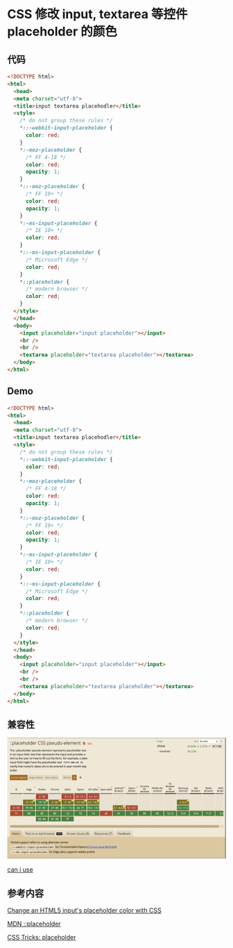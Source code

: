# CSS 修改 input, textarea 等控件 placeholder 的颜色

## 代码

```html
<!DOCTYPE html>
<html>
  <head>
  <meta charset="utf-8">
  <title>input textarea placehodler</title>
  <style>
    /* do not group these rules */
    *::-webkit-input-placeholder {
      color: red;
    }
    *:-moz-placeholder {
      /* FF 4-18 */
      color: red;
      opacity: 1;
    }
    *::-moz-placeholder {
      /* FF 19+ */
      color: red;
      opacity: 1;
    }
    *:-ms-input-placeholder {
      /* IE 10+ */
      color: red;
    }
    *::-ms-input-placeholder {
      /* Microsoft Edge */
      color: red;
    }
    *::placeholder {
      /* modern browser */
      color: red;
    }
  </style>
  </head>
  <body>
    <input placeholder="input placeholder"></input>
    <br />
    <br />
    <textarea placeholder="textarea placeholder"></textarea>
  </body>
</html>
```

## Demo

```html
<!DOCTYPE html>
<html>
  <head>
  <meta charset="utf-8">
  <title>input textarea placehodler</title>
  <style>
    /* do not group these rules */
    *::-webkit-input-placeholder {
      color: red;
    }
    *:-moz-placeholder {
      /* FF 4-18 */
      color: red;
      opacity: 1;
    }
    *::-moz-placeholder {
      /* FF 19+ */
      color: red;
      opacity: 1;
    }
    *:-ms-input-placeholder {
      /* IE 10+ */
      color: red;
    }
    *::-ms-input-placeholder {
      /* Microsoft Edge */
      color: red;
    }
    *::placeholder {
      /* modern browser */
      color: red;
    }
  </style>
  </head>
  <body>
    <input placeholder="input placeholder"></input>
    <br />
    <br />
    <textarea placeholder="textarea placeholder"></textarea>
  </body>
</html>
```

## 兼容性

![can-i-use-placeholder.png](./images/can-i-use-placeholder.png)

[can i use](https://caniuse.com/?search=%3A%3Aplaceholder)

## 参考内容

[Change an HTML5 input's placeholder color with CSS](https://stackoverflow.com/questions/2610497/change-an-html5-inputs-placeholder-color-with-css)

[MDN ::placeholder](https://developer.mozilla.org/zh-CN/docs/Web/CSS/::placeholder)

[CSS Tricks: placeholder](https://css-tricks.com/almanac/selectors/p/placeholder/)

